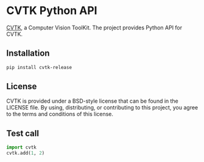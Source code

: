 # CVTK Python API

[CVTK](https://github.com/willard-yuan/cvtk), a Computer Vision ToolKit. The project provides Python API for CVTK.


## Installation

```bash
pip install cvtk-release
```


## License

CVTK is provided under a BSD-style license that can be found in the LICENSE
file. By using, distributing, or contributing to this project, you agree to the
terms and conditions of this license.


## Test call

```python
import cvtk
cvtk.add(1, 2)
```
